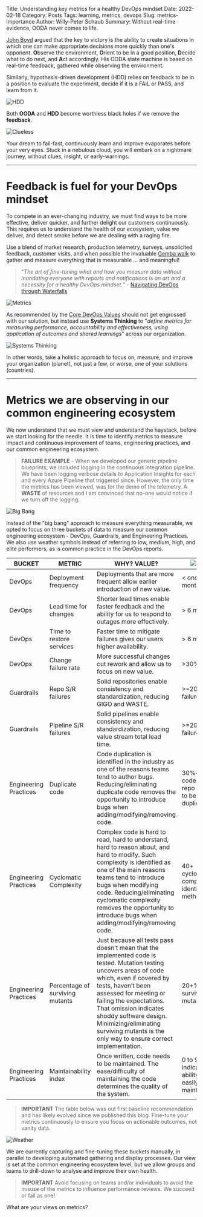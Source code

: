 Title: Understanding key metrics for a healthy DevOps mindset
Date: 2022-02-18
Category: Posts 
Tags: learning, metrics, devops
Slug: metrics-importance
Author: Willy-Peter Schaub
Summary: Without real-time evidence, OODA never comes to life.

[John Boyd](https://en.wikipedia.org/wiki/John_Boyd_(military_strategist)) argued that the key to victory is the ability to create situations in which one can make appropriate decisions more quickly than one's opponent. **O**bserve the environment, **O**rient to be in a good position, **D**ecide what to do next, and **A**ct accordingly. His OODA state machine is based on real-time feedback, gathered while observing the environment.

Similarly, hypothesis-driven development (HDD) relies on feedback to be in a position to evaluate the experiment, decide if it is a FAIL or PASS, and learn from it.

![HDD](../images/ooda-loop-and-devops-3.png) 

Both **OODA** and **HDD** become worthless black holes if we remove the **feedback**. 

![Clueless](../images/metrics-importance-1.png)

Your dream to fail-fast, continuously learn and improve evaporates before your very eyes. Stuck in a nebulous cloud, you will embark on a nightmare journey, without clues, insight, or early-warnings. 

---

# Feedback is fuel for your DevOps mindset

To compete in an ever-changing industry, we must find ways to be more effective, deliver quicker, and further delight our customers continuously. This requires us to understand the health of our ecosystem, value we deliver, and detect smoke before we are dealing with a raging fire. 

Use a blend of market research, production telemetry, surveys, unsolicited feedback, customer visits, and when possible the invaluable [Gemba walk](https://kanbanize.com/lean-management/improvement/gemba-walk) to gather and measure everything that is measurable ... and meaningful!

>
> "_The art of fine-tuning what and how you measure data without inundating everyone with reports and notifications is an art and a necessity for a healthy DevOps mindset._" - [Navigating DevOps through Waterfalls](https://www.tactec.ca/ndtw-resources/)
>

![Metrics](../images/metrics-importance-2.png)

As recommended by the [Core DevOps Values](https://www.tactec.ca/devops-core-values) should not get engrossed with our solution, but instead use **Systems Thinking** to "_define metrics for measuring performance, accountability and effectiveness, using application of outcomes and shared learnings_" across our organization.

![Systems Thinking](../images/metrics-importance-5.png)

In other words, take a holistic approach to focus on, measure, and improve your organization (planet), not just a few, or worse, one of your solutions (countries).

---

# Metrics we are observing in our common engineering ecosystem

We now understand that we must view and understand the haystack, before we start looking for the needle. It is time to identify metrics to measure impact and continuous improvement of teams, engineering practices, and our common engineering ecosystem.

>
> **FAILURE EXAMPLE** - When we developed our generic pipeline blueprints, we included logging in the continuous integration pipeline. We have been logging verbose details to Application Insights for each and every Azure Pipeline that triggered since. However, the only time the metrics has been viewed, was for the demo of the telemetry. A **WASTE** of resources and I am convinced that no-one would notice if we turn off the logging.
>

![Big Bang](../images/metrics-importance-3.png)

Instead of the "big bang" approach to measure everything measurable, we opted to focus on three buckets of data to measure our common engineering ecosystem - DevOps, Guardrails, and Engineering Practices. We also use weather symbols instead of referring to low, medium, high, and elite performers, as is common practice in the DevOps reports.

| BUCKET | METRIC | WHY? VALUE? | ![Storm](../images/metrics-importance-storm.png) | ![Rain](../images/metrics-importance-rain.png) | ![Overcast](../images/metrics-importance-overcast.png) | ![Sun](../images/metrics-importance-sun.png) | 
|--------|--------|-------------|-----|--------|------|-------|
| DevOps | Deployment frequency  | Deployments that are more frequent allow earlier introduction of new value. | < once/6-months | Once/month – once/6-months | Once/week - once/month | On-demand | 
| DevOps | Lead time for changes  | Shorter lead times enable faster feedback and the ability for us to respond to outages more effectively. | > 6 months | 1 month – 6 months | 1-7 days | < 1 hour | 
| DevOps | Time to restore services | Faster time to mitigate failures gives our users higher availability. | > 6 months | 1-7 days | < 1 day | < 1 hour | 
| DevOps | Change failure rate | More successful changes cut rework and allow us to focus on new value. | >30% | >30% | 16-30% | 0-15% | 
| Guardrails | Repo S/R failures | Solid repositories enable consistency and standardization, reducing GIGO and WASTE. | >=20% failures/month | <20% failures/month | <10% failures /month | 0 failures/month | 
| Guardrails | Pipeline S/R  failures | Solid pipelines enable consistency and standardization, reducing value stream total lead time. | >=20% failures/month | <20% failures/month | <10% failures/month | 0 failures/month | 
| Engineering Practices | Duplicate code | Code duplication is identified in the industry as one of the reasons teams tend to author bugs. Reducing/eliminating duplicate code removes the opportunity to introduce bugs when adding/modifying/removing code. | 30%+ of the code in the repo is found to be duplicate | Between 20% and 29% of the code in the repo is found to be duplicate | Between 10% and 19% of the code in the repo is found to be duplicate | Less than 5% of the code in the repo is found to be duplicate | 
| Engineering Practices | Cyclomatic Complexity | Complex code is hard to read, hard to understand, hard to reason about, and hard to modify. Such complexity is identified as one of the main reasons teams tend to introduce bugs when modifying code. Reducing/eliminating cyclomatic complexity removes the opportunity to introduce bugs when adding/modifying/removing code. | 40+ cyclomatic complexity identified in methods | Between 20 and 40 cyclomatic complexity identified in methods | Between 10 and 20 cyclomatic complexity identified in methods | Less than 10 cyclomatic complexity identified in methods | 
| Engineering Practices | Percentage of surviving mutants | Just because all tests pass doesn’t mean that the implemented code is tested. Mutation testing uncovers areas of code which, even if covered by tests, haven’t been assessed for meeting or failing the expectations. That omission indicates shoddy software design. Minimizing/eliminating surviving mutants is the only way to ensure correct implementation. | 20+% surviving mutants | Between 10% and 19% surviving mutants | Between 5% and 9% surviving mutants | Less than 5% surviving mutants | 
| Engineering Practices | Maintainability index | Once written, code needs to be maintained. The ease/difficulty of maintaining the code determines the quality of the system. | 0 to 9 indicates low ability to easily perform maintenance | 10 to 19 indicates modest ability to perform maintenance | 20 to 49 indicates moderate ability to perform maintenance | 50 to 100 indicates good ability to perform maintenance |

>
> **IMPORTANT** The table below was out first baseline recommendation and has likely evolved since we published this blog. Fine-tune your metrics continuously to ensure you focus on actionable outcomes, not vanity data.
>

![Weather](../images/metrics-importance-4.png)

We are currently capturing and fine-tuning these buckets manually, in parallel to developing automated gathering and display processes. Our view is set at the common engineering ecosystem level, but we allow groups and teams to drill-down to analyse and improve their own health.

>
> **IMPORTANT** Avoid focusing on teams and/or individuals to avoid the misuse of the metrics to influence performance reviews. We succeed or fail as one!
>

What are your views on metrics?


